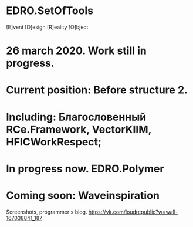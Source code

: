 # EDRO.SetOfTools

[E]vent
[D]esign
[R]eality
[O]bject

# 26 march 2020. Work still in progress. 

# Current position: Before structure 2.

# Including: Благословенный RCe.Framework, VectorKIIM, HFICWorkRespect;

# In progress now. EDRO.Polymer

# Coming soon: Waveinspiration



Screenshots, programmer's blog.
https://vk.com/loudrepublic?w=wall-167038841_187


